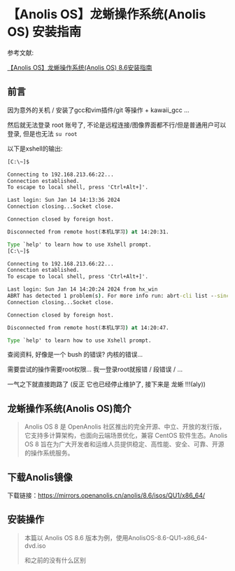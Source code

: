 # 【Anolis OS】龙蜥操作系统(Anolis OS) 安装指南

参考文献:

[【Anolis OS】龙蜥操作系统(Anolis OS) 8.6安装指南](https://blog.csdn.net/qq_45392321/article/details/127168085)

## 前言

因为意外的关机 / 安装了gcc和vim插件/git 等操作 + kawaii_gcc ...

然后就无法登录 root 账号了, 不论是远程连接/图像界面都不行/但是普通用户可以登录, 但是也无法 `su root`

以下是xshell的输出:

```cmd
[C:\~]$ 

Connecting to 192.168.213.66:22...
Connection established.
To escape to local shell, press 'Ctrl+Alt+]'.

Last login: Sun Jan 14 14:13:36 2024
Connection closing...Socket close.

Connection closed by foreign host.

Disconnected from remote host(本机L学习) at 14:20:31.

Type `help' to learn how to use Xshell prompt.
[C:\~]$ 

Connecting to 192.168.213.66:22...
Connection established.
To escape to local shell, press 'Ctrl+Alt+]'.

Last login: Sun Jan 14 14:20:24 2024 from hx_win
ABRT has detected 1 problem(s). For more info run: abrt-cli list --since 1705213224
Connection closing...Socket close.

Connection closed by foreign host.

Disconnected from remote host(本机L学习) at 14:20:47.

Type `help' to learn how to use Xshell prompt.
```

查阅资料, 好像是一个 bush 的错误? 内核的错误...

需要尝试的操作需要root权限... 我一登录root就报错 / 段错误 / ...

一气之下就直接跑路了 (反正 它也已经停止维护了, 接下来是 龙蜥 !!!(aly))

## 龙蜥操作系统(Anolis OS)简介
> Anolis OS 8 是 OpenAnolis 社区推出的完全开源、中立、开放的发行版，它支持多计算架构，也面向云端场景优化，兼容 CentOS 软件生态。Anolis OS 8 旨在为广大开发者和运维人员提供稳定、高性能、安全、可靠、开源的操作系统服务。

## 下载Anolis镜像

下载链接：https://mirrors.openanolis.cn/anolis/8.6/isos/QU1/x86_64/

## 安装操作
> 本篇以 Anolis OS 8.6 版本为例，使用AnolisOS-8.6-QU1-x86_64-dvd.iso
>
> 和之前的没有什么区别